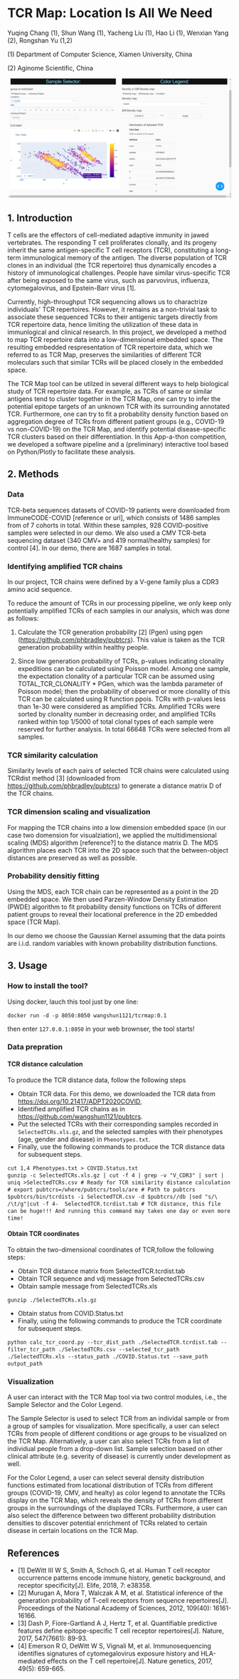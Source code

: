 # TCR Map: Location Is All We Need

Yuqing Chang (1), Shun Wang (1), Yacheng Liu (1), Hao Li (1), Wenxian Yang (2), Rongshan Yu (1,2)

(1) Department of Computer Science, Xiamen University, China 

(2) Aginome Scientific, China

![Interface](https://github.com/xmuyulab/COVID-19_FDA_App-a-thon/blob/main/sample.png)

## 1. Introduction

T cells are the effectors of cell-mediated adaptive immunity in jawed vertebrates. The responding T cell proliferates clonally, and its progeny inherit the same antigen-specific T cell receptors (TCR), constituting a long-term immunological memory of the antigen. The diverse population of TCR clones in an individual (the TCR repertoire) thus dynamically encodes a history of immunological challenges. People have similar virus-specific TCR after being exposed to the same virus, such as parvovirus, influenza, cytomegalovirus, and Epstein-Barr virus [1].

Currently, high-throughput TCR sequencing allows us to charactrize individuals' TCR repertoires. However, it remains as a non-trivial task to associate these sequenced TCRs to their antigenic targets directly from TCR repertoire data, hence limiting the utilization of these data in immunlogical and clinical research.  In this project, we developed a method to map TCR repertoire data into a low-dimensional embedded space. The resulting embedded respresentation of TCR repertoire data, which we referred to as TCR Map, preserves the similarities of different TCR moleculars such that similar TCRs will be placed closely in the embedded space.   

The TCR Map tool can be utilzed in several different ways to help biological study of TCR repertoire data. For example, as TCRs of same or similar antigens tend to cluster together in the TCR Map, one can try to infer the potential epitope targets of an unknown TCR with its surrounding annotated TCR. Furthermore, one can try to fit a probability density function based on aggregation degree of TCRs from different patient groups (e.g., COVID-19 vs non-COVID-19) on the TCR Map, and identify potential disease-specific TCR clusters based on their differentiation.  In this App-a-thon competition, we developed a software pipeline and a (preliminary) interactive tool based on Python/Plotly to facilitate these analysis. 

## 2. Methods

### Data

TCR-beta sequences datasets of COVID-19 patients were downloaded from ImmuneCODE-COVID [reference or url], which consists of 1486 samples from of 7 cohorts in total. Within these samples, 928 COVID-positive samples were selected in our demo. We also used a CMV TCR-beta sequencing dataset (340 CMV+ and 419 normal/healthy samples) for control [4]. In our demo, there are 1687 samples in total. 

### Identifying amplified TCR chains
In our project, TCR chains were defined by a V-gene family plus a CDR3 amino acid sequence. 

To reduce the amount of TCRs in our processing pipeline, we only keep only potentially amplified TCRs of each samples in our analysis, which was done as follows: 

1. Calculate the TCR generation probability [2] (Pgen) using pgen (https://github.com/phbradley/pubtcrs). This value is taken as the TCR generation probability within healthy people. 

2. Since low generation probability of TCRs, p-values indicating clonality expeditions can be calculated using Poisson model. Among one sample, the expectation clonality of a particular TCR can be assumed using TOTAL_TCR_CLONALITY * PGen, which was the lambda parameter of Poisson model; then the probability of observed or more clonality of this TCR can be calculated using R function ppois. TCRs with p-values less than 1e-30 were considered as amplified TCRs. Amplified TCRs were sorted by clonality number in decreasing order, and amplified TCRs ranked within top 1/5000 of total clonal types of each sample were reserved for further analysis. In total 66648 TCRs were selected from all samples.

### TCR similarity calculation
Similarity levels of each pairs of selected TCR chains were calculated using TCRdist method [3] (downloaded from https://github.com/phbradley/pubtcrs) to generate a distance matrix D of the TCR chains.


### TCR dimension scaling and visualization

<!-- TCR经过过滤后，得到TCR之间的距离矩阵D，为了可视化TCR的分布。我们利用MDS(Multidimensional Scaling) 算法，得到TCR在二维平面的坐标。
MDS，是一种有效的降维方法，MDS使高维空间中每对样本之间的距离与构建的低维空间中的样本相似性尽可能一致。 -->

For mapping the TCR chains into a low dimension embedded space (in our case two domension for visualziation), we applied the multidimensional scaling (MDS) algorithm [reference?] to the distance matrix D. The MDS algorithm places each TCR into the 2D space such that the between-object distances are preserved as well as possible. 

### Probability densitiy fitting

Using the MDS, each TCR chain can be represented as a point in the 2D embedded space. We then used Parzen-Window Density Estimation (PWDE) algorithm to fit probability density functions on TCRs of different patient groups to reveal their locational preference in the 2D embedded space (TCR Map). 

In our demo we choose the Gaussian Kernel assuming that the data points are i.i.d. random variables with known probability distribution functions. 

## 3. Usage

### How to install the tool? 

Using docker, lauch this tool just by one line:

```
docker run -d -p 8050:8050 wangshun1121/tcrmap:0.1
```

then enter `127.0.0.1:8050` in your web brownser, the tool starts!

### Data prepration 
#### TCR distance calculation 
To produce the TCR distance data, follow the following steps

* Obtain TCR data.  For this demo, we downloaded the TCR data from https://doi.org/10.21417/ADPT2020COVID, 
* Identified amplified TCR chains as in https://github.com/wangshun1121/pubtcrs. 
* Put the selected TCRs with their corresponding samples recorded in `SelectedTCRs.xls.gz`, and the selected samples with their phenotypes (age, gender and disease) in `Phenotypes.txt`.
* Finally, use the following commands to produce the TCR distance data for subsequent steps. 

```
cut 1,4 Phenotypes.txt > COVID.Status.txt 
gunzip -c SelectedTCRs.xls.gz | cut -f 4 | grep -v "V_CDR3" | sort | uniq >SelectedTCRs.csv # Ready for TCR similarity distance calculation
# export pubtcrs=/where/pubtcrs/tools/are # Path to pubtcrs
$pubtcrs/bin/tcrdists -i SelectedTCR.csv -d $pubtcrs//db |sed "s/\ /\t/g"|cut -f 4-  SelectedTCR.tcrdist.tab # TCR distance, this file can be huge!!! And running this command may takes one day or even more time!
```
#### Obtain TCR coordinates
To obtain the two-dimensional coordinates of TCR,follow the following steps:

* Obtain TCR distance matrix from SelectedTCR.tcrdist.tab
* Obtain TCR sequence and vdj message from SelectedTCRs.csv  
* Obtain sample message from SelectedTCRs.xls
```
gunzip ./SelectedTCRs.xls.gz
```
* Obtain status from COVID.Status.txt
* Finally, using the following commands to produce the TCR coordinate for subsequent steps.
```
python calc_tcr_coord.py --tcr_dist_path ./SelectedTCR.tcrdist.tab --filter_tcr_path ./SelectedTCRs.csv --selected_tcr_path ./SelectedTCRs.xls --status_path ./COVID.Status.txt --save_path output_path
```
### Visualization
A user can interact with the TCR Map tool via two control modules, i.e., the Sample Selector and the Color Legend. 

The Sample Selector is used to select TCR from an individal sample or from a group of samples for visualization. More specifically, a user can select TCRs from people of different conditions or age groups to be visualized on the TCR Map.  Alternatively, a user can also select TCRs from a list of individual people from a drop-down list. Sample selection based on other clinical attribute (e.g. severity of disease) is currently under development as well.   

For the Color Legend, a user can select several density distribution functions estimated from locational distribution of TCRs from different groups (COVID-19, CMV, and healty) as color legend to annotate the TCRs display on the TCR Map, which reveals the density of TCRs from different groups in the surroundings of the displayed TCRs. Furthermore, a user can also select the difference between two different probability distribution densities to discover potential enrichment of TCRs related to certain disease in certain locations on the TCR Map. 


## References

- [1] DeWitt III W S, Smith A, Schoch G, et al. Human T cell receptor occurrence patterns encode immune history, genetic background, and receptor specificity[J]. Elife, 2018, 7: e38358. 
- [2] Murugan A, Mora T, Walczak A M, et al. Statistical inference of the generation probability of T-cell receptors from sequence repertoires[J]. Proceedings of the National Academy of Sciences, 2012, 109(40): 16161-16166. 
- [3] Dash P, Fiore-Gartland A J, Hertz T, et al. Quantifiable predictive features define epitope-specific T cell receptor repertoires[J]. Nature, 2017, 547(7661): 89-93. 
- [4] Emerson R O, DeWitt W S, Vignali M, et al. Immunosequencing identifies signatures of cytomegalovirus exposure history and HLA-mediated effects on the T cell repertoire[J]. Nature genetics, 2017, 49(5): 659-665.
